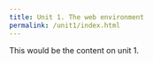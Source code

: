 ```yaml
---
title: Unit 1. The web environment
permalink: /unit1/index.html
---
```


This would be the content on unit 1.
